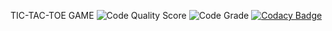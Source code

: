 TIC-TAC-TOE GAME 
![Code Quality Score](https://www.code-inspector.com/project/27579/score/svg)
![Code Grade](https://www.code-inspector.com/project/27579/status/svg)
[![Codacy Badge](https://app.codacy.com/project/badge/Grade/3e7da621bdc84d758a65b802afde36d5)](https://www.codacy.com/gh/vinay3099/STEPin_Tic-tac-toe-Game/dashboard?utm_source=github.com&amp;utm_medium=referral&amp;utm_content=vinay3099/STEPin_Tic-tac-toe-Game&amp;utm_campaign=Badge_Grade)
